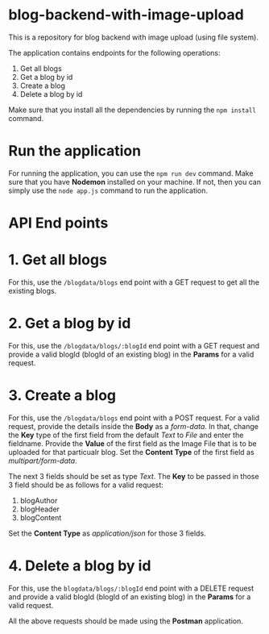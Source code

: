 # blog-backend-with-image-upload

This is a repository for blog backend with image upload (using file system).

The application contains endpoints for the following operations:
1. Get all blogs
2. Get a blog by id
3. Create a blog
4. Delete a blog by id

Make sure that you install all the dependencies by running the ```npm install``` command.

# Run the application

For running the application, you can use the ```npm run dev``` command. Make sure that you have **Nodemon** installed on your machine.
If not, then you can simply use the ```node app.js``` command to run the application.

# API End points

# 1. Get all blogs

For this, use the ```/blogdata/blogs``` end point with a GET request to get all the existing blogs.

# 2. Get a blog by id

For this, use the ```/blogdata/blogs/:blogId``` end point with a GET request and provide a valid blogId (blogId of an existing blog) in the **Params** for a valid request.

# 3. Create a blog

For this, use the ```/blogdata/blogs``` end point with a POST request. For a valid request, provide the details inside the **Body** as a *form-data*.
In that, change the **Key** type of the first field from the default *Text* to *File* and enter the fieldname. Provide the **Value** of the first field as the Image File that is to be uploaded for that particualr blog. Set the **Content Type** of the first field as *multipart/form-data*.

The next 3 fields should be set as type *Text*. The **Key** to be passed in those 3 field should be as follows for a valid request:
1. blogAuthor
2. blogHeader
3. blogContent

Set the **Content Type** as *application/json* for those 3 fields.

 # 4. Delete a blog by id

For this, use the ```blogdata/blogs/:blogId``` end point with a DELETE request and provide a valid blogId (blogId of an existing blog) in the **Params** for a valid request.

All the above requests should be made using the **Postman** application.
